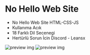 # No Hello Web Site

- No Hello Web Site HTML-CSS-JS
- Kullanıma Acık
- 18 Farklı Dil Secenegi
- Hertürlü Sorun İcin Discord - Leansx

![preview img](https://cdn.discordapp.com/attachments/1073761944621830154/1234273522269028413/Ekran_goruntusu_2024-04-29_013942.png?ex=6630224b&is=662ed0cb&hm=58d0b21012a3cda4c19619090ddfa548d6a5e74c4a69623fc5046224a594d04d&)
![preview img](https://cdn.discordapp.com/attachments/1073761944621830154/1234273522617024544/Ekran_goruntusu_2024-04-29_013948.png?ex=6630224b&is=662ed0cb&hm=a3090034bf4beb52ccee42991228a174a8ffe98b48fb5b67a99745df9f8a3963&)
